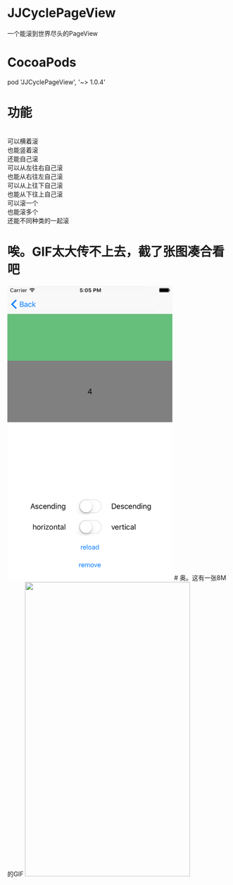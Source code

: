 # JJCyclePageView
一个能滚到世界尽头的PageView
# CocoaPods
 pod 'JJCyclePageView', '~> 1.0.4'
# 功能
<br>可以横着滚
<br>也能竖着滚
<br>还能自己滚
<br>可以从左往右自己滚
<br>也能从右往左自己滚
<br>可以从上往下自己滚
<br>也能从下往上自己滚
<br>可以滚一个
<br>也能滚多个
<br>还能不同种类的一起滚
# 唉。GIF太大传不上去，截了张图凑合看吧
<!--![Alt Text](https://github.com/chinaljw/MyFileRepository/blob/master/Gif/JJPageView_PNG_0.png)-->
<img src="https://github.com/chinaljw/MyFileRepository/blob/master/Gif/JJPageView_PNG_0.png" height="667px" width="375px">
# 奥。这有一张8M的GIF
<img src="https://github.com/chinaljw/MyFileRepository/blob/master/JJPageView_GIF.gif" height="667px" width="375px">
